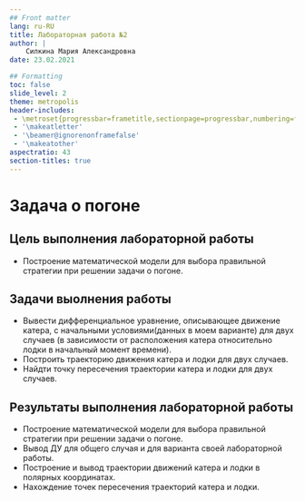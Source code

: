 ```yaml
---
## Front matter
lang: ru-RU
title: Лабораторная работа №2
author: |
	Силкина Мария Александровна
date: 23.02.2021

## Formatting
toc: false
slide_level: 2
theme: metropolis
header-includes: 
 - \metroset{progressbar=frametitle,sectionpage=progressbar,numbering=fraction}
 - '\makeatletter'
 - '\beamer@ignorenonframefalse'
 - '\makeatother'
aspectratio: 43
section-titles: true
---
```


# Задача о погоне

## Цель выполнения лабораторной работы

- Построение математической модели для выбора правильной стратегии при решении задачи о погоне.

## Задачи выолнения работы

- Вывести дифференциальное уравнение, описывающее движение катера, с начальными условиями(данных в моем варианте) для двух случаев (в зависимости от расположения катера относительно лодки в начальный момент времени).
- Построить траекторию движения катера и лодки для двух случаев.
- Найдти точку пересечения траектории катера и лодки для двух случаев.

## Результаты выполнения лабораторной работы

- Построение математической модели для выбора правильной стратегии при решении задачи о погоне.
- Вывод ДУ для общего случая и для варианта своей лабораторной работы.
- Построение и вывод траектории движений катера и лодки в полярных координатах.
- Нахождение точек пересечения траекторий катера и лодки.


